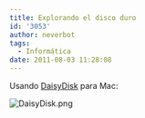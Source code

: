 ```yaml
---
title: Explorando el disco duro
id: '3053'
author: neverbot
tags:
  - Informática
date: 2011-08-03 11:28:08
---
```


Usando [DaisyDisk](http://www.daisydiskapp.com/) para Mac:

![DaisyDisk.png](./DaisyDisk.png)